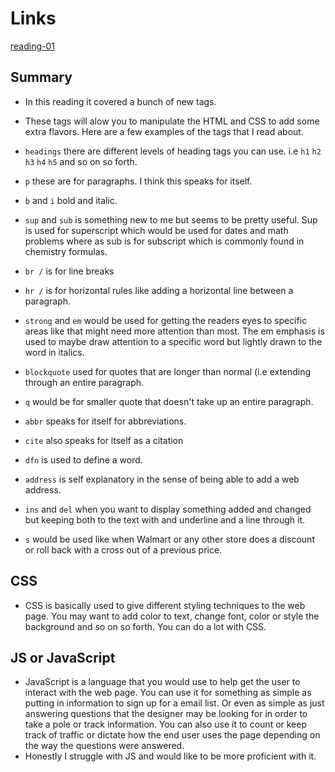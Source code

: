 # Links
[reading-01](reading-notes.md)

## Summary

- In this reading it covered a bunch of new tags.
- These tags will alow you to manipulate the HTML and CSS to add some extra flavors. Here are a few examples of the tags that I read about. 

- `headings` there are different levels of heading tags you can use. i.e `h1` `h2` `h3` `h4` `h5` and so on so forth.
- `p` these are for paragraphs. I think this speaks for itself.  
- `b` and `i` bold and italic.  
- `sup` and `sub`  is something new to me but seems to be pretty useful. Sup is used for superscript which would be used for dates and math problems where as sub is for subscript which is commonly found in chemistry formulas.    
-  `br /` is for line breaks  
-  `hr /` is for horizontal rules like adding a horizontal line between a paragraph.  
-  `strong` and `em` would be used for getting the readers eyes to specific areas like that might need more attention than most. The em emphasis is used to maybe draw attention to a specific word but lightly drawn to the word in italics.  
-  `blockquote` used for quotes that are longer than normal (i.e extending through an entire paragraph.  
-  `q` would be for smaller quote that doesn't take up an entire paragraph.  
-  `abbr` speaks for itself for abbreviations.  
-  `cite` also speaks for itself as a citation  
-  `dfn` is used to define a word.  
-  `address` is self explanatory in the sense of being able to add a web address.  
-  `ins` and `del` when you want to display something added and changed but keeping both to the text with and underline and a line through it.  
-  `s` would be used like when Walmart or any other store does a discount or roll back with a cross out of a previous price.  
  
  ## CSS  
  - CSS is basically used to give different styling techniques to the web page. You may want to add color to text, change font, color or style the background and so on so forth. You can do a lot with CSS.   
  
  ## JS or JavaScript  
  -  JavaScript is a language that you would use to help get the user to interact with the web page. You can use it for something as simple as putting in information to sign up for a email list. Or even as simple as just answering questions that the designer may be looking for in order to take a pole or track information. You can also use it to count or keep track of traffic or dictate how the end user uses the page depending on the way the questions were answered.   
  - Honestly I struggle with JS and would like to be more proficient with it.  
  


